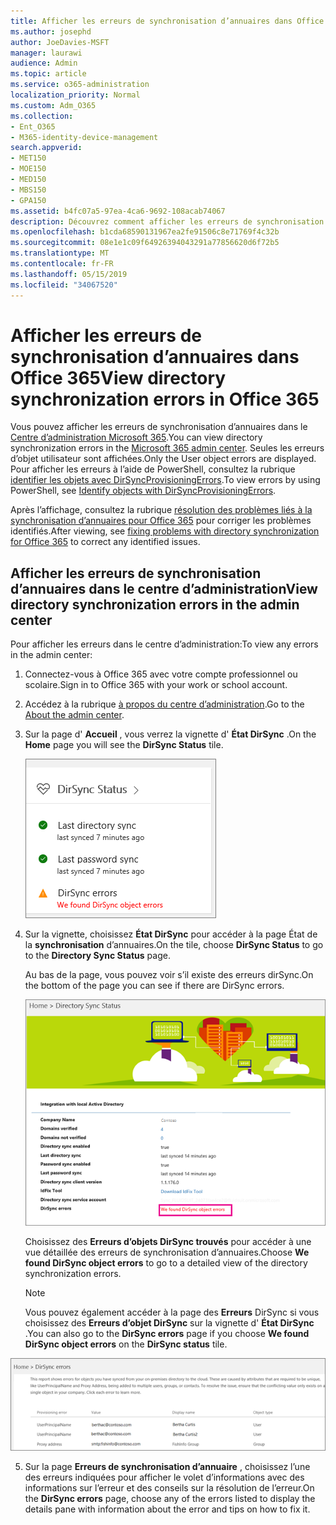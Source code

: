 ```yaml
---
title: Afficher les erreurs de synchronisation d’annuaires dans Office 365
ms.author: josephd
author: JoeDavies-MSFT
manager: laurawi
audience: Admin
ms.topic: article
ms.service: o365-administration
localization_priority: Normal
ms.custom: Adm_O365
ms.collection:
- Ent_O365
- M365-identity-device-management
search.appverid:
- MET150
- MOE150
- MED150
- MBS150
- GPA150
ms.assetid: b4fc07a5-97ea-4ca6-9692-108acab74067
description: Découvrez comment afficher les erreurs de synchronisation d’annuaires dans le centre d’administration Microsoft 365.
ms.openlocfilehash: b1cda68590131967ea2fe91506c8e71769f4c32b
ms.sourcegitcommit: 08e1e1c09f64926394043291a77856620d6f72b5
ms.translationtype: MT
ms.contentlocale: fr-FR
ms.lasthandoff: 05/15/2019
ms.locfileid: "34067520"
---
```

# <a name="view-directory-synchronization-errors-in-office-365"></a><span data-ttu-id="419fb-103">Afficher les erreurs de synchronisation d’annuaires dans Office 365</span><span class="sxs-lookup"><span data-stu-id="419fb-103">View directory synchronization errors in Office 365</span></span>

<span data-ttu-id="419fb-104">Vous pouvez afficher les erreurs de synchronisation d’annuaires dans le [Centre d’administration Microsoft 365](https://admin.microsoft.com).</span><span class="sxs-lookup"><span data-stu-id="419fb-104">You can view directory synchronization errors in the [Microsoft 365 admin center](https://admin.microsoft.com).</span></span> <span data-ttu-id="419fb-105">Seules les erreurs d’objet utilisateur sont affichées.</span><span class="sxs-lookup"><span data-stu-id="419fb-105">Only the User object errors are displayed.</span></span> <span data-ttu-id="419fb-106">Pour afficher les erreurs à l’aide de PowerShell, consultez la rubrique [identifier les objets avec DirSyncProvisioningErrors](https://docs.microsoft.com/azure/active-directory/hybrid/how-to-connect-syncservice-duplicate-attribute-resiliency).</span><span class="sxs-lookup"><span data-stu-id="419fb-106">To view errors by using PowerShell, see [Identify objects with DirSyncProvisioningErrors](https://docs.microsoft.com/azure/active-directory/hybrid/how-to-connect-syncservice-duplicate-attribute-resiliency).</span></span>

<span data-ttu-id="419fb-107">Après l’affichage, consultez la rubrique [résolution des problèmes liés à la synchronisation d’annuaires pour Office 365](fix-problems-with-directory-synchronization.md) pour corriger les problèmes identifiés.</span><span class="sxs-lookup"><span data-stu-id="419fb-107">After viewing, see [fixing problems with directory synchronization for Office 365](fix-problems-with-directory-synchronization.md) to correct any identified issues.</span></span>
  
## <a name="view-directory-synchronization-errors-in-the-admin-center"></a><span data-ttu-id="419fb-108">Afficher les erreurs de synchronisation d’annuaires dans le centre d’administration</span><span class="sxs-lookup"><span data-stu-id="419fb-108">View directory synchronization errors in the admin center</span></span>

<span data-ttu-id="419fb-109">Pour afficher les erreurs dans le centre d’administration:</span><span class="sxs-lookup"><span data-stu-id="419fb-109">To view any errors in the admin center:</span></span>
  
1. <span data-ttu-id="419fb-110">Connectez-vous à Office 365 avec votre compte professionnel ou scolaire.</span><span class="sxs-lookup"><span data-stu-id="419fb-110">Sign in to Office 365 with your work or school account.</span></span> 
    
2. <span data-ttu-id="419fb-111">Accédez à la rubrique [à propos du centre d’administration](https://support.office.com/article/758befc4-0888-4009-9f14-0d147402fd23).</span><span class="sxs-lookup"><span data-stu-id="419fb-111">Go to the [About the admin center](https://support.office.com/article/758befc4-0888-4009-9f14-0d147402fd23).</span></span>
    
3. <span data-ttu-id="419fb-112">Sur la page d' **Accueil** , vous verrez la vignette d' **État DirSync** .</span><span class="sxs-lookup"><span data-stu-id="419fb-112">On the **Home** page you will see the **DirSync Status** tile.</span></span> 
    
    ![Vignette d’État dirSync dans l’aperçu du centre d’administration](media/060006e9-de61-49d5-8979-e77cda198e71.png)
  
4. <span data-ttu-id="419fb-114">Sur la vignette, choisissez **État DirSync** pour accéder à la page État de la **synchronisation** d’annuaires.</span><span class="sxs-lookup"><span data-stu-id="419fb-114">On the tile, choose **DirSync Status** to go to the **Directory Sync Status** page.</span></span> 
    
    <span data-ttu-id="419fb-115">Au bas de la page, vous pouvez voir s’il existe des erreurs dirSync.</span><span class="sxs-lookup"><span data-stu-id="419fb-115">On the bottom of the page you can see if there are DirSync errors.</span></span>
    
    ![Sur la page État de la synchronisation d’annuaires, vous pouvez voir s’il existe des erreurs d’objet dirSync](media/882094a3-80d3-4aae-b90b-78b27047974c.png)
  
    <span data-ttu-id="419fb-117">Choisissez des **Erreurs d’objets DirSync trouvés** pour accéder à une vue détaillée des erreurs de synchronisation d’annuaires.</span><span class="sxs-lookup"><span data-stu-id="419fb-117">Choose **We found DirSync object errors** to go to a detailed view of the directory synchronization errors.</span></span> 
    
    > [!NOTE]
    > <span data-ttu-id="419fb-118">Vous pouvez également accéder à la page des **Erreurs** DirSync si vous choisissez des **Erreurs d’objet DirSync** sur la vignette d' **État DirSync** .</span><span class="sxs-lookup"><span data-stu-id="419fb-118">You can also go to the **DirSync errors** page if you choose **We found DirSync object errors** on the **DirSync status** tile.</span></span> 
  
![Page des erreurs dirSync](media/a6e302d4-6be7-4e3a-b4b5-81c5a2c02952.png)
  
5. <span data-ttu-id="419fb-120">Sur la page **Erreurs de synchronisation d’annuaire** , choisissez l’une des erreurs indiquées pour afficher le volet d’informations avec des informations sur l’erreur et des conseils sur la résolution de l’erreur.</span><span class="sxs-lookup"><span data-stu-id="419fb-120">On the **DirSync errors** page, choose any of the errors listed to display the details pane with information about the error and tips on how to fix it.</span></span> 
